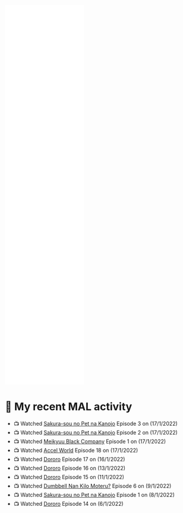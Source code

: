 ![Metrics](https://github.com/noxan-dev/noxan-dev/blob/main/github-metrics.svg)

# 🌸 My recent MAL activity

<!-- MAL_ACTIVITY:start -->

- 📺 Watched [Sakura-sou no Pet na Kanojo](https://myanimelist.net/anime/13759) Episode 3 on (17/1/2022)
- 📺 Watched [Sakura-sou no Pet na Kanojo](https://myanimelist.net/anime/13759) Episode 2 on (17/1/2022)
- 📺 Watched [Meikyuu Black Company](https://myanimelist.net/anime/42340) Episode 1 on (17/1/2022)
- 📺 Watched [Accel World](https://myanimelist.net/anime/11759) Episode 18 on (17/1/2022)
- 📺 Watched [Dororo](https://myanimelist.net/anime/37520) Episode 17 on (16/1/2022)
- 📺 Watched [Dororo](https://myanimelist.net/anime/37520) Episode 16 on (13/1/2022)
- 📺 Watched [Dororo](https://myanimelist.net/anime/37520) Episode 15 on (11/1/2022)
- 📺 Watched [Dumbbell Nan Kilo Moteru?](https://myanimelist.net/anime/39026) Episode 6 on (9/1/2022)
- 📺 Watched [Sakura-sou no Pet na Kanojo](https://myanimelist.net/anime/13759) Episode 1 on (8/1/2022)
- 📺 Watched [Dororo](https://myanimelist.net/anime/37520) Episode 14 on (6/1/2022)

<!-- MAL_ACTIVITY:end -->
